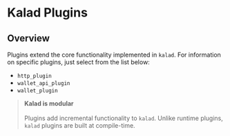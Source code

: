 # Kalad Plugins

## Overview

Plugins extend the core functionality implemented in `kalad`. For information on specific plugins, just select from the list below:

* `http_plugin`
* `wallet_api_plugin`
* `wallet_plugin`

> **Kalad is modular** <br> <br> Plugins add incremental functionality to `kalad`. Unlike runtime plugins, `kalad` plugins are built at compile-time.